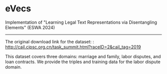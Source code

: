 # eVecs
Implementation of "Learning Legal Text Representations via Disentangling Elements" (ESWA 2024)

---

The original download link for the dataset: : http://cail.cipsc.org.cn/task_summit.html?raceID=2&cail_tag=2019

This dataset covers three domains: marriage and family, labor disputes, and loan contracts. We provide the triples and training data for the labor dispute domain.

